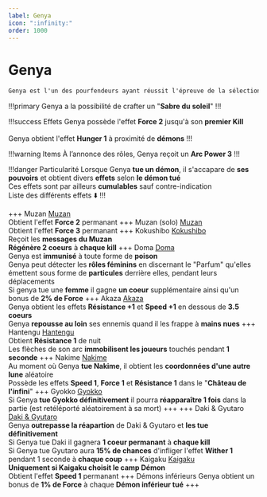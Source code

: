 ```yaml
---
label: Genya
icon: ":infinity:"
order: 1000
---
```


# Genya

```txt
Genya est l'un des pourfendeurs ayant réussit l'épreuve de la sélection finale 
```

!!!primary
Genya a la possibilité de crafter un "**Sabre du soleil**"
!!!

!!!success Effets
Genya possède l'effet **Force 2** jusqu'à son **premier Kill** <br>
<br>
Genya obtient l'effet **Hunger 1** à proximité de **démons**
!!!

!!!warning Items
À l’annonce des rôles, Genya reçoit un **Arc Power 3**
!!!

!!!danger Particularité
Lorsque Genya **tue un démon**, il s'accapare de **ses pouvoirs** et obtient divers **effets** selon **le démon tué** <br>
Ces effets sont par ailleurs **cumulables** sauf contre-indication <br>
Liste des différents effets :arrow_down:
!!!

+++ Muzan
[Muzan](../demon/muzan) <br>
Obtient l'effet **Force 2** permanant
+++ Muzan (solo)
[Muzan](../demon/muzan) <br>
Obtient l'effet **Force 3** permanant
+++ Kokushibo
[Kokushibo](../demon/kokushibo) <br>
Reçoit les **messages du Muzan** <br>
**Régénère 2 coeurs** à **chaque kill**
+++ Doma 
[Doma](../demon/demon) <br>
Genya est **immunisé** à toute forme de **poison** <br>
Genya peut détecter les **rôles féminins** en discernant le "Parfum" qu'elles émettent sous forme de **particules** derrière elles, pendant leurs déplacements <br>
Si genya tue une **femme** il gagne **un coeur** supplémentaire ainsi qu'un bonus de **2% de Force**
+++ Akaza
[Akaza](../demon/akaza) <br>
Genya obtient les effets **Résistance +1** et **Speed +1** en dessous de **3.5 coeurs** <br>
Genya **repousse au loin** ses ennemis quand il les frappe à **mains nues**
+++ Hantengu
[Hantengu](../demon/hantengu) <br>
Obtient **Résistance 1** de nuit <br>
Les flèches de son arc **immobilisent les joueurs** touchés pendant **1 seconde**
+++ Nakime
[Nakime](../demon/nakime) <br>
Au moment où Genya **tue Nakime**, il obtient les **coordonnées d'une autre lune** aléatoire <br>
Possède les effets **Speed 1**, **Force 1** et **Résistance 1** dans le "**Château de l'infini**"
+++ Gyokko
[Gyokko](../demon/Gyokko) <br>
Si Genya **tue Gyokko définitivement** il pourra **réapparaître 1 fois** dans la partie (est retéléporté aléatoirement à sa mort)
+++
+++ Daki & Gyutaro
[Daki & Gyutaro](../demon/daki_gyutaro) <br>
Genya **outrepasse la réapartion** de Daki & Gyutaro et **les tue définitivement** <br>
Si Genya tue Daki il gagnera **1 coeur permanant** à **chaque kill** <br>
Si Genya tue Gyutaro aura **15% de chances** d'infliger l'effet **Wither 1** pendant 1 seconde à **chaque coup**
+++ Kaigaku
[Kaigaku](../demon/Kaigaku) <br>
**__Uniquement si Kaigaku choisit le camp Démon__** <br>
Obtient l'effet **Speed 1** permanant
+++ Démons inférieurs
Genya obtient un bonus de **1% de Force** à chaque **Démon inférieur tué**
+++



